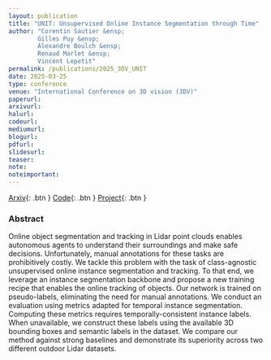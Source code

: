 ```yaml
---
layout: publication
title: "UNIT: Unsupervised Online Instance Segmentation through Time"
author: "Corentin Sautier &ensp;
        Gilles Puy &ensp;
        Alexandre Boulch &ensp;
        Renaud Marlet &ensp;
        Vincent Lepetit"
permalink: /publications/2025_3DV_UNIT
date: 2025-03-25
type: conference
venue: "International Conference on 3D vision (3DV)"
paperurl: 
arxivurl:
halurl: 
codeurl:
mediumurl: 
blogurl: 
pdfurl: 
slidesurl: 
teaser:
note:
noteimportant: 
---
```


[Arxiv](https://arxiv.org/abs/2409.07887){: .btn }
[Code](https://github.com/valeoai/UNIT){: .btn }
[Project](https://csautier.github.io/unit/){: .btn }

### Abstract

Online object segmentation and tracking in Lidar point clouds enables autonomous agents to understand their surroundings and make safe decisions. Unfortunately, manual annotations for these tasks are prohibitively costly. We tackle this problem with the task of class-agnostic unsupervised online instance segmentation and tracking. To that end, we leverage an instance segmentation backbone and propose a new training recipe that enables the online tracking of objects. Our network is trained on pseudo-labels, eliminating the need for manual annotations. We conduct an evaluation using metrics adapted for temporal instance segmentation. Computing these metrics requires temporally-consistent instance labels. When unavailable, we construct these labels using the available 3D bounding boxes and semantic labels in the dataset. We compare our method against strong baselines and demonstrate its superiority across two different outdoor Lidar datasets.

